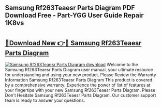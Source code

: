 ## Samsung Rf263Teaesr Parts Diagram PDF Download Free - Part-YGG User Guide Repair 1K8vs

# <h2><a href="http://dfn7r0o.blite.top/?on=Samsung+Rf263Teaesr+Parts+Diagram">🔗Download New 👉🔴 Samsung Rf263Teaesr Parts Diagram</a></h2>

[![Samsung Rf263Teaesr Parts Diagram download](https://i.imgur.com/lujVjoI.png)](http://dfn7r0o.blite.top/?on=Samsung+Rf263Teaesr+Parts+Diagram)
Welcome to the Samsung Rf263Teaesr Parts Diagram user manual, your ultimate resource for understanding and using your new product. Please Review the Warranty Information Samsung Rf263Teaesr Parts Diagram This product is covered by a comprehensive warranty. Experience the power of list of features at your fingertips with your new Samsung Rf263Teaesr Parts Diagram. Please Don't Hesitate Samsung Rf263Teaesr Parts Diagram. Our customer support team is ready to answer your questions.
